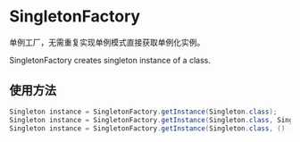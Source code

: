 # SingletonFactory

单例工厂，无需重复实现单例模式直接获取单例化实例。

SingletonFactory creates singleton instance of a class.

## 使用方法
```java
Singleton instance = SingletonFactory.getInstance(Singleton.class);
Singleton instance = SingletonFactory.getInstance(Singleton.class, Singleton::new);
Singleton instance = SingletonFactory.getInstance(Singleton.class, () -> new Singleton("supplier"));
```
